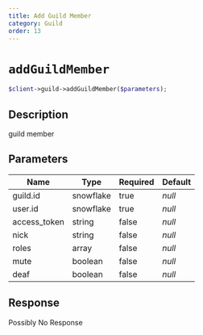 ```yaml
---
title: Add Guild Member
category: Guild
order: 13
---
```


# `addGuildMember`

```php
$client->guild->addGuildMember($parameters);
```

## Description

guild member

## Parameters


Name | Type | Required | Default
--- | --- | --- | ---
guild.id | snowflake | true | *null*
user.id | snowflake | true | *null*
access_token | string | false | *null*
nick | string | false | *null*
roles | array | false | *null*
mute | boolean | false | *null*
deaf | boolean | false | *null*

## Response

Possibly No Response

